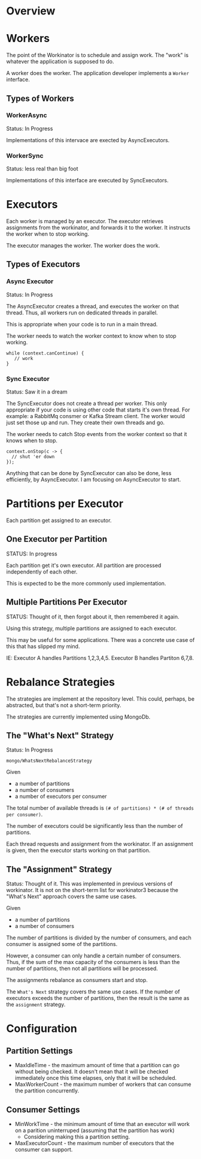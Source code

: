 
# Overview

# Workers

The point of the Workinator is to schedule and assign work. The "work" is whatever the application is supposed to do.

A worker does the worker. The application developer implements a `Worker` interface.

## Types of Workers

### WorkerAsync

Status: In Progress

Implementations of this intervace are exected by AsyncExecutors.

### WorkerSync

Status: less real than big foot

Implementations of this interface are executed by SyncExecutors.

# Executors

Each worker is managed by an executor. The executor retrieves assignments from the workinator, and forwards it to the worker. It instructs the worker when to stop working.

The executor manages the worker. The worker does the work.

## Types of Executors

### Async Executor

Status: In Progress

The AsyncExecutor creates a thread, and executes the worker on that thread. Thus, all workers run on dedicated threads in parallel.

This is appropriate when your code is to run in a main thread.

The worker needs to watch the worker context to know when to stop working.

```
while (context.canContinue) {
   // work
}
```

### Sync Executor

Status: Saw it in a dream

The SyncExecutor does not create a thread per worker. This only appropriate if your code is using other code that starts it's own thread. For example: a RabbitMq consmer or Kafka Stream client. The worker would just set those up and run. They create their own threads and go.

The worker needs to catch Stop events from the worker context so that it knows when to stop.

```
context.onStop(c -> {
  // shut 'er down
});
```

Anything that can be done by SyncExecutor can also be done, less efficiently, by AsyncExecutor. I am focusing on AsyncExecutor to start.

# Partitions per Executor

Each partition get assigned to an executor.

## One Executor per Partition

STATUS: In progress

Each partition get it's own executor. All partition are processed independently of each other.

This is expected to be the more commonly used implementation.

## Multiple Partitions Per Executor

STATUS: Thought of it, then forgot about it, then remembered it again.

Using this strategy, multiple partitions are assigned to each executor.

This may be useful for some applications. There was a concrete use case of this that has slipped my mind.

IE: Executor A handles Partitions 1,2,3,4,5. Executor B handles Partiton 6,7,8.

# Rebalance Strategies

The strategies are implement at the repository level. This could, perhaps, be abstracted, but that's not a short-term priority.

The strategies are currently implemented using MongoDb.

## The "What's Next" Strategy

Status: In Progress

`mongo/WhatsNextRebalanceStrategy`

Given

* a number of partitions
* a number of consumers
* a number of executors per consumer

The total number of available threads is `(# of partitions) * (# of threads per consumer)`.

The number of executors could be significantly less than the number of partitions.

Each thread requests and assignment from the workinator. If an assignment is given, then the executor starts working on that partition.


## The "Assignment" Strategy

Status: Thought of it. This was implemented in previous versions of workinator. It is not on the short-term list for workinator3 because the "What's Next" approach covers the same use cases.

Given

* a number of partitions
* a number of consumers

The number of partitions is divided by the number of consumers, and each consumer is assigned some of the partitions.

However, a consumer can only handle a certain number of consumers. Thus, if the sum of the max capacity of the consumers is less than the number of partitions, then not all partitions will be processed.

The assignments rebalance as consumers start and stop.

The `What's Next` strategy covers the same use cases. If the number of executors exceeds the number of partitions, then the result is the same as the `assignment` strategy.


# Configuration

## Partition Settings

* MaxIdleTime - the maximum amount of time that a partition can go without being checked. It doesn't mean that it will be checked immediately once this time elapses, only that it will be scheduled.
* MaxWorkerCount - the maximum number of workers that can consume the partition concurrently.

## Consumer Settings

* MinWorkTime - the minimum amount of time that an executor will work on a parition uninterruped (assuming that the partition has work)
    * Considering making this a partition setting.
* MaxExecutorCount - the maximum number of executors that the consumer can support.

